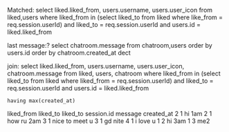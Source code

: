 
Matched:
    select liked.liked_from, users.username, users.user_icon from liked,users 
    where liked_from in (select liked_to from liked where like_from = req.session.userId) 
    and liked_to = req.session.userId 
    and users.id = liked.liked_from

last message:?
    select chatroom.message 
    from chatroom,users 
    order by users.id 
    order by chatroom.created_at dect

join:
    select liked.liked_from, users.username, users.user_icon, chatroom.message 
    from liked, users, chatroom 
    where liked_from in (select liked_to from liked where liked_from = req.session.userId) 
    and liked_to = req.session.userId 
    and users.id = liked.liked_from

    having max(created_at)

liked_from  liked_to
liked_to    session.id  message             created_at
2           1           hi                  1am
2           1           how ru              2am
3           1           nice to meet u
3           1           gd nite
4           1           i love u
1           2           hi                  3am
1           3           me2
